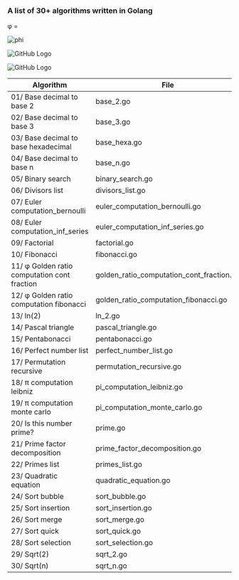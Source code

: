 ### A list of 30+ algorithms written in Golang


φ =

![phi](https://wikimedia.org/api/rest_v1/media/math/render/svg/7fbad6d8c8d284ea5391a39db22c14858d696c1f)


![GitHub Logo](https://wikimedia.org/api/rest_v1/media/math/render/svg/0a8edc4cc30f8808304f710f885d7ad6f6779d29)

![GitHub Logo](https://wikimedia.org/api/rest_v1/media/math/render/svg/e76702c87ce1c681ed1da8213125963524ca0ee6)



| Algorithm                                    | File                                      |
| -------------------------------------------- | ----------------------------------------- |
| 01/ Base decimal to base 2                   | base_2.go                                 |
| 02/ Base decimal to base 3                   | base_3.go                                 |
| 03/ Base decimal to base hexadecimal         | base_hexa.go                              |
| 04/ Base decimal to base n                   | base_n.go                                 |
| 05/ Binary search                            | binary_search.go                          |
| 06/ Divisors list                            | divisors_list.go                          |
| 07/ Euler computation_bernoulli              | euler_computation_bernoulli.go            |
| 08/ Euler computation_inf_series             | euler_computation_inf_series.go           |
| 09/ Factorial                                | factorial.go                              |
| 10/ Fibonacci                                | fibonacci.go                              |
| 11/ φ Golden ratio computation cont fraction | golden_ratio_computation_cont_fraction.go |
| 12/ φ Golden ratio computation fibonacci     | golden_ratio_computation_fibonacci.go     |
| 13/ ln(2)                                    | ln_2.go                                   |
| 14/ Pascal triangle                          | pascal_triangle.go                        |
| 15/ Pentabonacci                             | pentabonacci.go                           |
| 16/ Perfect number list                      | perfect_number_list.go                    |
| 17/ Permutation recursive                    | permutation_recursive.go                  |
| 18/ π computation leibniz                    | pi_computation_leibniz.go                 |
| 19/ π computation monte carlo                | pi_computation_monte_carlo.go             |
| 20/ Is this number prime?                    | prime.go                                  |
| 21/ Prime factor decomposition               | prime_factor_decomposition.go             |
| 22/ Primes list                              | primes_list.go                            |
| 23/ Quadratic equation                       | quadratic_equation.go                     |
| 24/ Sort bubble                              | sort_bubble.go                            |
| 25/ Sort insertion                           | sort_insertion.go                         |
| 26/ Sort merge                               | sort_merge.go                             |
| 27/ Sort quick                               | sort_quick.go                             |
| 28/ Sort selection                           | sort_selection.go                         |
| 29/ Sqrt(2)                                  | sqrt_2.go                                 |
| 30/ Sqrt(n)                                  | sqrt_n.go                                 | 